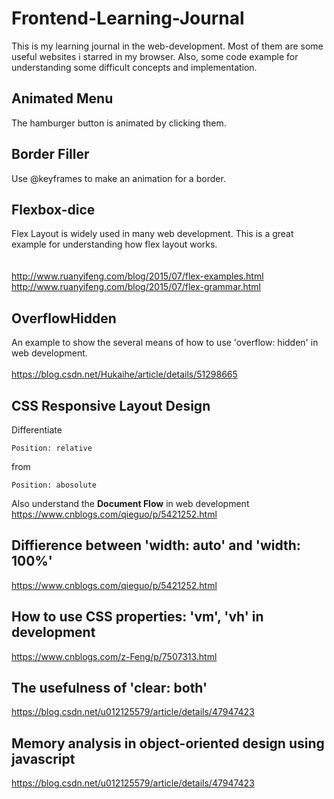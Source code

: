 # Frontend-Learning-Journal
This is my learning journal in the web-development. Most of them are some useful websites i starred in my browser. Also, some code example for understanding some difficult concepts and implementation.
## Animated Menu
The hamburger button is animated by clicking them.

## Border Filler
Use @keyframes to make an animation for a border.

## Flexbox-dice
Flex Layout is widely used in many web development. This is a great example for understanding how flex layout works. <br><br>
<br>
http://www.ruanyifeng.com/blog/2015/07/flex-examples.html <br>
http://www.ruanyifeng.com/blog/2015/07/flex-grammar.html <br>

## OverflowHidden
An example to show the several means of how to use 'overflow: hidden' in web development. <br><br>
https://blog.csdn.net/Hukaihe/article/details/51298665 <br>

## CSS Responsive Layout Design
Differentiate 
```
Position: relative
```
from
```
Position: abosolute
```
Also understand the **Document Flow** in web development <br>
https://www.cnblogs.com/qieguo/p/5421252.html <br>

## Diffierence between 'width: auto' and 'width: 100%'
https://www.cnblogs.com/qieguo/p/5421252.html

## How to use CSS properties: 'vm', 'vh' in development
https://www.cnblogs.com/z-Feng/p/7507313.html

## The usefulness of 'clear: both'
https://blog.csdn.net/u012125579/article/details/47947423

## Memory analysis in object-oriented design using javascript
https://blog.csdn.net/u012125579/article/details/47947423
